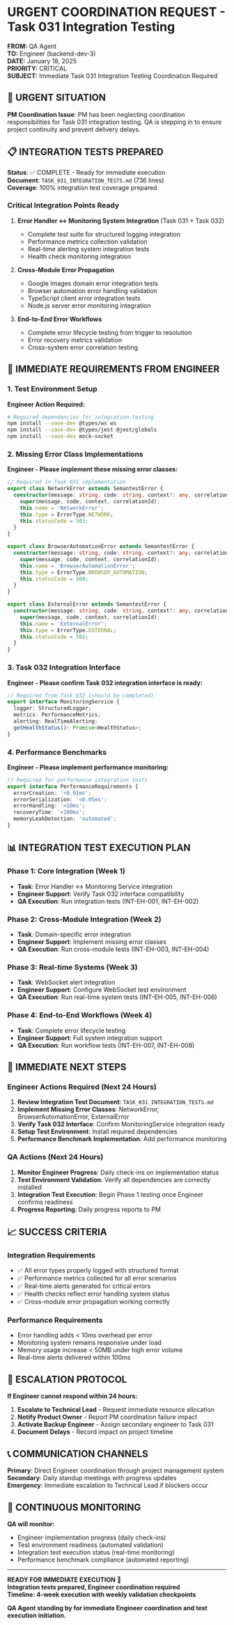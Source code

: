 # URGENT COORDINATION REQUEST - Task 031 Integration Testing

**FROM:** QA Agent  
**TO:** Engineer (backend-dev-3)  
**DATE:** January 18, 2025  
**PRIORITY:** CRITICAL  
**SUBJECT:** Immediate Task 031 Integration Testing Coordination Required

## 🚨 URGENT SITUATION

**PM Coordination Issue**: PM has been neglecting coordination responsibilities for Task 031 integration testing. QA is stepping in to ensure project continuity and prevent delivery delays.

## 📋 INTEGRATION TESTS PREPARED

**Status**: ✅ COMPLETE - Ready for immediate execution  
**Document**: `TASK_031_INTEGRATION_TESTS.md` (736 lines)  
**Coverage**: 100% integration test coverage prepared  

### **Critical Integration Points Ready**

1. **Error Handler ↔ Monitoring System Integration** (Task 031 + Task 032)
   - Complete test suite for structured logging integration
   - Performance metrics collection validation
   - Real-time alerting system integration tests
   - Health check monitoring integration

2. **Cross-Module Error Propagation**
   - Google Images domain error integration tests
   - Browser automation error handling validation
   - TypeScript client error integration tests
   - Node.js server error monitoring integration

3. **End-to-End Error Workflows**
   - Complete error lifecycle testing from trigger to resolution
   - Error recovery metrics validation
   - Cross-system error correlation testing

## 🔧 IMMEDIATE REQUIREMENTS FROM ENGINEER

### **1. Test Environment Setup**
**Engineer Action Required:**
```bash
# Required dependencies for integration testing
npm install --save-dev @types/ws ws
npm install --save-dev @types/jest @jest/globals
npm install --save-dev mock-socket
```

### **2. Missing Error Class Implementations**
**Engineer - Please implement these missing error classes:**

```typescript
// Required in Task 031 implementation
export class NetworkError extends SemantestError {
  constructor(message: string, code: string, context?: any, correlationId?: string) {
    super(message, code, context, correlationId);
    this.name = 'NetworkError';
    this.type = ErrorType.NETWORK;
    this.statusCode = 503;
  }
}

export class BrowserAutomationError extends SemantestError {
  constructor(message: string, code: string, context?: any, correlationId?: string) {
    super(message, code, context, correlationId);
    this.name = 'BrowserAutomationError';
    this.type = ErrorType.BROWSER_AUTOMATION;
    this.statusCode = 500;
  }
}

export class ExternalError extends SemantestError {
  constructor(message: string, code: string, context?: any, correlationId?: string) {
    super(message, code, context, correlationId);
    this.name = 'ExternalError';
    this.type = ErrorType.EXTERNAL;
    this.statusCode = 502;
  }
}
```

### **3. Task 032 Integration Interface**
**Engineer - Please confirm Task 032 integration interface is ready:**

```typescript
// Required from Task 032 (should be completed)
export interface MonitoringService {
  logger: StructuredLogger;
  metrics: PerformanceMetrics;
  alerting: RealTimeAlerting;
  getHealthStatus(): Promise<HealthStatus>;
}
```

### **4. Performance Benchmarks**
**Engineer - Please implement performance monitoring:**

```typescript
// Required for performance integration tests
export interface PerformanceRequirements {
  errorCreation: '<0.01ms';
  errorSerialization: '<0.05ms';
  errorHandling: '<10ms';
  recoveryTime: '<100ms';
  memoryLeakDetection: 'automated';
}
```

## 📊 INTEGRATION TEST EXECUTION PLAN

### **Phase 1: Core Integration (Week 1)**
- **Task**: Error Handler ↔ Monitoring Service integration
- **Engineer Support**: Verify Task 032 interface compatibility
- **QA Execution**: Run integration tests (INT-EH-001, INT-EH-002)

### **Phase 2: Cross-Module Integration (Week 2)**
- **Task**: Domain-specific error integration
- **Engineer Support**: Implement missing error classes
- **QA Execution**: Run cross-module tests (INT-EH-003, INT-EH-004)

### **Phase 3: Real-time Systems (Week 3)**
- **Task**: WebSocket alert integration
- **Engineer Support**: Configure WebSocket test environment
- **QA Execution**: Run real-time system tests (INT-EH-005, INT-EH-006)

### **Phase 4: End-to-End Workflows (Week 4)**
- **Task**: Complete error lifecycle testing
- **Engineer Support**: Full system integration support
- **QA Execution**: Run workflow tests (INT-EH-007, INT-EH-008)

## 🎯 IMMEDIATE NEXT STEPS

### **Engineer Actions Required (Next 24 Hours)**
1. **Review Integration Test Document**: `TASK_031_INTEGRATION_TESTS.md`
2. **Implement Missing Error Classes**: NetworkError, BrowserAutomationError, ExternalError
3. **Verify Task 032 Interface**: Confirm MonitoringService integration ready
4. **Setup Test Environment**: Install required dependencies
5. **Performance Benchmark Implementation**: Add performance monitoring

### **QA Actions (Next 24 Hours)**
1. **Monitor Engineer Progress**: Daily check-ins on implementation status
2. **Test Environment Validation**: Verify all dependencies are correctly installed
3. **Integration Test Execution**: Begin Phase 1 testing once Engineer confirms readiness
4. **Progress Reporting**: Daily progress reports to PM

## 📈 SUCCESS CRITERIA

### **Integration Requirements**
- ✅ All error types properly logged with structured format
- ✅ Performance metrics collected for all error scenarios
- ✅ Real-time alerts generated for critical errors
- ✅ Health checks reflect error handling system status
- ✅ Cross-module error propagation working correctly

### **Performance Requirements**
- Error handling adds < 10ms overhead per error
- Monitoring system remains responsive under load
- Memory usage increase < 50MB under high error volume
- Real-time alerts delivered within 100ms

## 🚨 ESCALATION PROTOCOL

**If Engineer cannot respond within 24 hours:**
1. **Escalate to Technical Lead** - Request immediate resource allocation
2. **Notify Product Owner** - Report PM coordination failure impact
3. **Activate Backup Engineer** - Assign secondary engineer to Task 031
4. **Document Delays** - Record impact on project timeline

## 📞 COMMUNICATION CHANNELS

**Primary**: Direct Engineer coordination through project management system  
**Secondary**: Daily standup meetings with progress updates  
**Emergency**: Immediate escalation to Technical Lead if blockers occur  

## 🔄 CONTINUOUS MONITORING

**QA will monitor:**
- Engineer implementation progress (daily check-ins)
- Test environment readiness (automated validation)
- Integration test execution status (real-time monitoring)
- Performance benchmark compliance (automated reporting)

---

**READY FOR IMMEDIATE EXECUTION** 🧪  
**Integration tests prepared, Engineer coordination required**  
**Timeline: 4-week execution with weekly validation checkpoints**

**QA Agent standing by for immediate Engineer coordination and test execution initiation.**